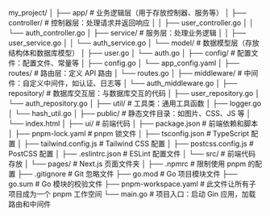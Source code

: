 my_project/
│
├── app/                  # 业务逻辑层（用于存放控制器、服务等）
│   ├── controller/       # 控制器层：处理请求并返回响应
│   │   ├── user_controller.go
│   │   └── auth_controller.go
│   ├── service/          # 服务层：处理业务逻辑
│   │   ├── user_service.go
│   │   └── auth_service.go
│   └── model/            # 数据模型层（存放结构体和数据库模型）
│       ├── user.go
│       └── auth.go
│
├── config/               # 配置文件：配置文件、常量等
│   ├── config.go
│   └── app_config.yaml
│
├── routes/               # 路由层：定义 API 路由
│   └── routes.go
│
├── middleware/           # 中间件：自定义中间件，如认证、日志等
│   └── auth_middleware.go
│
├── repository/           # 数据库交互层：与数据库交互的代码
│   ├── user_repository.go
│   └── auth_repository.go
│
├── util/                 # 工具类：通用工具函数
│   ├── logger.go
│   └── hash_util.go
│
├── public/               # 静态文件目录：如图片、CSS、JS 等
│   └── index.html
│
├── ui/                   # 前端代码
│   ├── package.json      # 前端依赖和脚本
│   ├── pnpm-lock.yaml    # pnpm 锁文件
│   ├── tsconfig.json     # TypeScript 配置
│   ├── tailwind.config.js # Tailwind CSS 配置
│   ├── postcss.config.js # PostCSS 配置
│   ├── .eslintrc.json     # ESLint 配置文件
│   └── src/              # 前端代码存放
│       └── pages/        # Next.js 页面文件夹
│
├── .npmrc                # 限制使用 pnpm 的配置
├── .gitignore            # Git 忽略文件
├── go.mod                # Go 项目模块文件
├── go.sum                # Go 模块的校验文件
├── pnpm-workspace.yaml   # 此文件让所有子项目成为一个 pnpm 工作空间
└── main.go               # 项目入口：启动 Gin 应用，加载路由和中间件